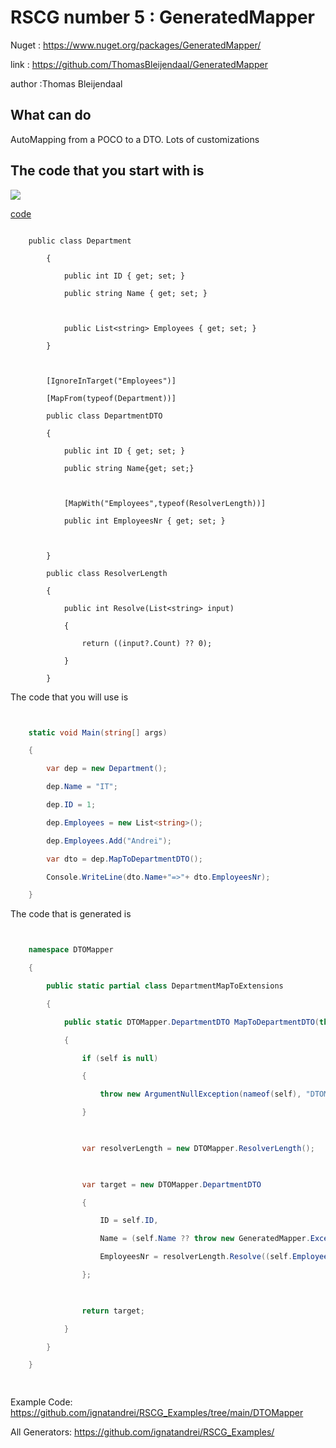 # RSCG number 5 : GeneratedMapper

Nuget :
    https://www.nuget.org/packages/GeneratedMapper/


link : https://github.com/ThomasBleijendaal/GeneratedMapper 


author :Thomas Bleijendaal


## What can do

AutoMapping from a POCO to a DTO. Lots of customizations

## The code that you start with is 


<img src='http://ignatandrei.github.io/RSCG_Examples/images/GeneratedMapper/ExistingCode.cs.png' />

<a href='http://ignatandrei.github.io/RSCG_Examples/images/GeneratedMapper/ExistingCode.cs' target='_blank'>code</a>


```

    public class Department                                    

        {

            public int ID { get; set; }

            public string Name { get; set; }

            

            public List<string> Employees { get; set; }

        }

    

        [IgnoreInTarget("Employees")]

        [MapFrom(typeof(Department))]

        public class DepartmentDTO

        {

            public int ID { get; set; }

            public string Name{get; set;}

    

            [MapWith("Employees",typeof(ResolverLength))]

            public int EmployeesNr { get; set; }

    

        }

        public class ResolverLength

        {

            public int Resolve(List<string> input)

            {

                return ((input?.Count) ?? 0);

            }

        }
```

The code that you will use is

```csharp


    static void Main(string[] args)                                

    {

        var dep = new Department();

        dep.Name = "IT";

        dep.ID = 1;

        dep.Employees = new List<string>();

        dep.Employees.Add("Andrei");

        var dto = dep.MapToDepartmentDTO();

        Console.WriteLine(dto.Name+"=>"+ dto.EmployeesNr);

    }

```

The code that is generated is
```csharp


    namespace DTOMapper                                                                                                                                                                                                        

    {

        public static partial class DepartmentMapToExtensions

        {

            public static DTOMapper.DepartmentDTO MapToDepartmentDTO(this DTOMapper.Department self)

            {

                if (self is null)

                {

                    throw new ArgumentNullException(nameof(self), "DTOMapper.Department -> DTOMapper.DepartmentDTO: Source is null.");

                }

                

                var resolverLength = new DTOMapper.ResolverLength();

                

                var target = new DTOMapper.DepartmentDTO

                {

                    ID = self.ID,

                    Name = (self.Name ?? throw new GeneratedMapper.Exceptions.PropertyNullException("DTOMapper.Department -> DTOMapper.DepartmentDTO: Property Name is null.")),

                    EmployeesNr = resolverLength.Resolve((self.Employees ?? throw new GeneratedMapper.Exceptions.PropertyNullException("DTOMapper.Department -> DTOMapper.DepartmentDTO: Property Employees is null."))),

                };

                

                return target;

            }

        }

    }

    

```


Example Code: <a href="https://github.com/ignatandrei/RSCG_Examples/tree/main/DTOMapper" rel="noopener" target="_blank">https://github.com/ignatandrei/RSCG_Examples/tree/main/DTOMapper</a>

All Generators: <a href="https://github.com/ignatandrei/RSCG_Examples/">https://github.com/ignatandrei/RSCG_Examples/</a>